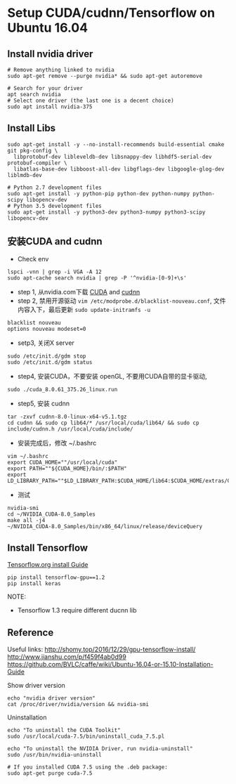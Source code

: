 ﻿# Setup CUDA/cudnn/Tensorflow on Ubuntu 16.04

## Install nvidia driver

```
# Remove anything linked to nvidia
sudo apt-get remove --purge nvidia* && sudo apt-get autoremove

# Search for your driver
apt search nvidia
# Select one driver (the last one is a decent choice)
sudo apt install nvidia-375
```

## Install Libs
```
sudo apt-get install -y --no-install-recommends build-essential cmake git pkg-config \
  libprotobuf-dev libleveldb-dev libsnappy-dev libhdf5-serial-dev protobuf-compiler \
  libatlas-base-dev libboost-all-dev libgflags-dev libgoogle-glog-dev liblmdb-dev

# Python 2.7 development files
sudo apt-get install -y python-pip python-dev python-numpy python-scipy libopencv-dev
# Python 3.5 development files
sudo apt-get install -y python3-dev python3-numpy python3-scipy libopencv-dev
```


## 安装CUDA and cudnn

- Check env
```
lspci -vnn | grep -i VGA -A 12
sudo apt-cache search nvidia | grep -P '^nvidia-[0-9]+\s'
```

- step 1, 从nvidia.com下载 [CUDA](https://developer.nvidia.com/cuda-downloads) and [cudnn](https://developer.nvidia.com/cudnn)
- step 2, 禁用开源驱动 ```vim /etc/modprobe.d/blacklist-nouveau.conf```, 文件内容入下，最后更新 ```sudo update-initramfs -u```
```
blacklist nouveau
options nouveau modeset=0
```
- setp3, 关闭X server
```
sudo /etc/init.d/gdm stop
sudo /etc/init.d/gdm status
```
- step4, 安装CUDA，不要安装 openGL, 不要用CUDA自带的显卡驱动,
```
sudo ./cuda_8.0.61_375.26_linux.run
```

- step5, 安装 cudnn
```
tar -zxvf cudnn-8.0-linux-x64-v5.1.tgz
cd cudnn && sudo cp lib64/* /usr/local/cuda/lib64/ && sudo cp include/cudnn.h /usr/local/cuda/include/
```
- 安装完成后，修改 ~/.bashrc
```
vim ~/.bashrc
export CUDA_HOME=""/usr/local/cuda"
export PATH=""${CUDA_HOME}/bin/:$PATH"
export LD_LIBRARY_PATH=""$LD_LIBRARY_PATH:$CUDA_HOME/lib64:$CUDA_HOME/extras/CUPTI/lib64"
```

- 测试
```
nvidia-smi
cd ~/NVIDIA_CUDA-8.0_Samples
make all -j4
~/NVIDIA_CUDA-8.0_Samples/bin/x86_64/linux/release/deviceQuery
```

## Install Tensorflow
[Tensorflow.org install Guide](https://www.tensorflow.org/install/install_linux#InstallingNativePip)
```
pip install tensorflow-gpu==1.2
pip install keras
```

NOTE:

- Tensorflow 1.3 require different ducnn lib

## Reference
Useful links:
http://shomy.top/2016/12/29/gpu-tensorflow-install/
http://www.jianshu.com/p/f459f4ab0d99
https://github.com/BVLC/caffe/wiki/Ubuntu-16.04-or-15.10-Installation-Guide

Show driver version

```
echo "nvidia driver version"
cat /proc/driver/nvidia/version && nvidia-smi
```

Uninstallation

```
echo "To uninstall the CUDA Toolkit"
sudo /usr/local/cuda-7.5/bin/uninstall_cuda_7.5.pl

echo "To uninstall the NVIDIA Driver, run nvidia-uninstall"
sudo /usr/bin/nvidia-uninstall

# If you installed CUDA 7.5 using the .deb package:
sudo apt-get purge cuda-7.5
```
